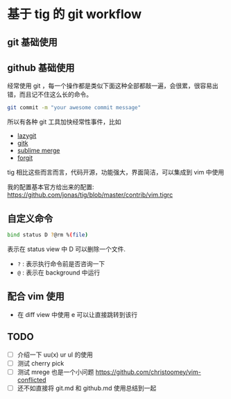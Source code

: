 # 基于 tig 的 git workflow

## git 基础使用

## github 基础使用

经常使用 git ，每一个操作都是类似下面这种全部都敲一遍，会很累，很容易出错，而且记不住这么长的命令。
```sh
git commit -m "your awesome commit message"
```
所以有各种 git 工具加快经常性事件，比如
- [lazygit](https://github.com/jesseduffield/lazygit)
- [gitk](https://git-scm.com/docs/gitk/)
- [sublime merge](https://www.sublimemerge.com/)
- [forgit](https://github.com/wfxr/forgit)

tig 相比这些而言而言，代码开源，功能强大，界面简洁，可以集成到 vim 中使用

我的配置基本官方给出来的配置: https://github.com/jonas/tig/blob/master/contrib/vim.tigrc

## 自定义命令
```sh
bind status D ?@rm %(file)
```
表示在 status view 中 D 可以删除一个文件.
- `?` : 表示执行命令前是否咨询一下
- `@` : 表示在 background 中运行

## 配合 vim 使用
- 在 diff view 中使用 e 可以让直接跳转到该行

## TODO
- [ ] 介绍一下 uu(x) ur ul 的使用
- [ ] 测试 cherry pick
- [ ] 测试 mrege 也是一个小问题 https://github.com/christoomey/vim-conflicted
- [ ] 还不如直接将 git.md 和 github.md 使用总结到一起
